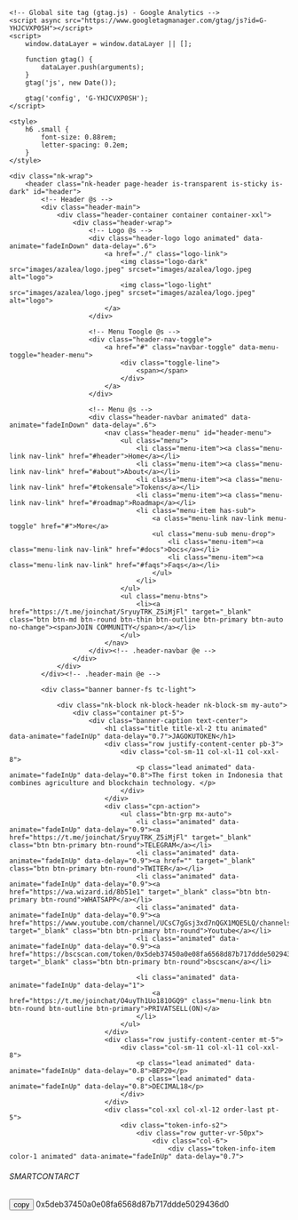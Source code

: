 <!DOCTYPE html>
<html lang="zxx" class="js">

<head>
    <meta charset="utf-8">
    <meta name="author" content="GPT">
    <meta name="viewport" content="width=device-width, initial-scale=1, shrink-to-fit=no">
    <meta name="description" content="">
    <meta name="a.validate.01" content="4b19e782becfb14b50979d90697c6944999d" />
    <!-- Fav Icon  -->
    <link rel="shortcut icon" href="images/azalea/doc-a.png">
    <!-- Site Title  -->
    <title>JAGOKUTOKEN</title>
    <!-- Bundle and Base CSS -->
    <link rel="stylesheet" href="assets/css/vendor.bundle.css?ver=1930">
    <link rel="stylesheet" href="assets/css/style-azalea.css" id="changeTheme">
    <!-- Extra CSS -->
    <link rel="stylesheet" href="assets/css/theme.css?ver=1930">


    <!-- Global site tag (gtag.js) - Google Analytics -->
    <script async src="https://www.googletagmanager.com/gtag/js?id=G-YHJCVXP0SH"></script>
    <script>
        window.dataLayer = window.dataLayer || [];

        function gtag() {
            dataLayer.push(arguments);
        }
        gtag('js', new Date());

        gtag('config', 'G-YHJCVXP0SH');
    </script>

    <style>
        h6 .small {
            font-size: 0.88rem;
            letter-spacing: 0.2em;
        }
    </style>

</head>


<body class="nk-body body-wider bg-theme mode-onepage">

    <div class="nk-wrap">
        <header class="nk-header page-header is-transparent is-sticky is-dark" id="header">
            <!-- Header @s -->
            <div class="header-main">
                <div class="header-container container container-xxl">
                    <div class="header-wrap">
                        <!-- Logo @s -->
                        <div class="header-logo logo animated" data-animate="fadeInDown" data-delay=".6">
                            <a href="./" class="logo-link">
                                <img class="logo-dark" src="images/azalea/logo.jpeg" srcset="images/azalea/logo.jpeg alt="logo">
                                <img class="logo-light" src="images/azalea/logo.jpeg" srcset="images/azalea/logo.jpeg" alt="logo">
                            </a>
                        </div>

                        <!-- Menu Toogle @s -->
                        <div class="header-nav-toggle">
                            <a href="#" class="navbar-toggle" data-menu-toggle="header-menu">
                                <div class="toggle-line">
                                    <span></span>
                                </div>
                            </a>
                        </div>

                        <!-- Menu @s -->
                        <div class="header-navbar animated" data-animate="fadeInDown" data-delay=".6">
                            <nav class="header-menu" id="header-menu">
                                <ul class="menu">
                                    <li class="menu-item"><a class="menu-link nav-link" href="#header">Home</a></li>
                                    <li class="menu-item"><a class="menu-link nav-link" href="#about">About</a></li>
                                    <li class="menu-item"><a class="menu-link nav-link" href="#tokensale">Tokens</a></li>
                                    <li class="menu-item"><a class="menu-link nav-link" href="#roadmap">Roadmap</a></li>
                                    <li class="menu-item has-sub">
                                        <a class="menu-link nav-link menu-toggle" href="#">More</a>
                                        <ul class="menu-sub menu-drop">
                                            <li class="menu-item"><a class="menu-link nav-link" href="#docs">Docs</a></li>
                                            <li class="menu-item"><a class="menu-link nav-link" href="#faqs">Faqs</a></li>
                                        </ul>
                                    </li>
                                </ul>
                                <ul class="menu-btns">
                                    <li><a href="https://t.me/joinchat/SryuyTRK_Z5iMjFl" target="_blank" class="btn btn-md btn-round btn-thin btn-outline btn-primary btn-auto no-change"><span>JOIN COMMUNITY</span></a></li>
                                </ul>
                            </nav>
                        </div><!-- .header-navbar @e -->
                    </div>
                </div>
            </div><!-- .header-main @e -->

            <div class="banner banner-fs tc-light">

                <div class="nk-block nk-block-header nk-block-sm my-auto">
                    <div class="container pt-5">
                        <div class="banner-caption text-center">
                            <h1 class="title title-xl-2 ttu animated" data-animate="fadeInUp" data-delay="0.7">JAGOKUTOKEN</h1>
                            <div class="row justify-content-center pb-3">
                                <div class="col-sm-11 col-xl-11 col-xxl-8">
                                    <p class="lead animated" data-animate="fadeInUp" data-delay="0.8">The first token in Indonesia that combines agriculture and blockchain technology. </p>
                                </div>
                            </div>
                            <div class="cpn-action">
                                <ul class="btn-grp mx-auto">
                                    <li class="animated" data-animate="fadeInUp" data-delay="0.9"><a href="https://t.me/joinchat/SryuyTRK_Z5iMjFl" target="_blank" class="btn btn-primary btn-round">TELEGRAM</a></li>
                                    <li class="animated" data-animate="fadeInUp" data-delay="0.9"><a href="" target="_blank" class="btn btn-primary btn-round">TWITER</a></li>
                                    <li class="animated" data-animate="fadeInUp" data-delay="0.9"><a href="https://wa.wizard.id/8b51e1" target="_blank" class="btn btn-primary btn-round">WHATSAPP</a></li>
                                    <li class="animated" data-animate="fadeInUp" data-delay="0.9"><a href="https://www.youtube.com/channel/UCsC7gGsj3xd7nQGX1MQE5LQ/channels/" target="_blank" class="btn btn-primary btn-round">Youtube</a></li>
									<li class="animated" data-animate="fadeInUp" data-delay="0.9"><a href="https://bscscan.com/token/0x5deb37450a0e08fa6568d87b717ddde5029436d0" target="_blank" class="btn btn-primary btn-round">bscscan</a></li>
									
                                    <li class="animated" data-animate="fadeInUp" data-delay="1">
                                        <a href="https://t.me/joinchat/O4uyTh1Uo181OGQ9" class="menu-link btn btn-round btn-outline btn-primary">PRIVATSELL(ON)</a>
                                    </li>
                                </ul>
                            </div>
                            <div class="row justify-content-center mt-5">
                                <div class="col-sm-11 col-xl-11 col-xxl-8">
                                    <p class="lead animated" data-animate="fadeInUp" data-delay="0.8">BEP20</p>
									<p class="lead animated" data-animate="fadeInUp" data-delay="0.8">DECIMAL18</p>
                                </div>
                            </div>
                            <div class="col-xxl col-xl-12 order-last pt-5">
                                <div class="token-info-s2">
                                    <div class="row gutter-vr-50px">
                                        <div class="col-6">
                                            <div class="token-info-item color-1 animated" data-animate="fadeInUp" data-delay="0.7">
   <h6 class="small text-uppercase text-secondary mb-1">SMARTCONTARCT</h6>
    <button class="box"(p2) onclick="jscopy('p2')" value="decimal" class="btn"> copy</button></button>
    <h7 id="p2" class="box">0x5deb37450a0e08fa6568d87b717ddde5029436d0</h7>
	<script type="text/javascript">
        function showDiv(value){
        document.getElementById(value).style.display = 'block';
        }
        </script>
	<script>
        function csclink(elementID){
var jc = document.getElementById(elementID).href;
cp(jc);
}
function jscopy(elementID){
var jc = document.getElementById(elementID).textContent;
cp(jc);
}
function cp(jc) {
var el = document.createElement('textarea');
el.value = jc;
el.setAttribute('readonly', '');

document.body.appendChild(el);
el.select();
document.execCommand('copy');
document.body.removeChild(el);  
paste();
}

 

      </script>

                                                

                                            </div>
                                        </div>
                                        <div class="col-6">
                                            <div class="token-info-item color-1 animated" data-animate="fadeInUp" data-delay="0.7">
                                                
<h6 class="small text-uppercase text-secondary mb-1">TOTALSUPLAY</h6>
1000000000
                                            </div>
                                        </div>
                                    </div>
                                </div>
                            </div>
                        </div>
                    </div>
                </div>

                <!-- Place Particle Js -->
                <div id="particles-bg" class="particles-container is-fixed particles-bg op-20"></div>
            </div>

        </header>

        <main class="nk-pages tc-light">

            <section class="section" id="about">

                <div class="container">
                    <div class="row justify-content-center text-center">
                        <div class="col-lg-6">
                            <div class="section-head section-head-s2">
                                <h2 class="title title-xl animated" data-animate="fadeInUp" data-delay="0.1" title="What and Why">ABOUT</h2>
                            </div>
                        </div>
                    </div>
                </div>
                <div class="container container-xxl">
                    <div class="nk-block">
                        <div class="row justify-content-between align-items-center gutter-vr-40px">
                            <div class="col-lg-6 order-lg-last">
                                <div class="gfx py-4 animated" data-animate="fadeInUp" data-delay="0.2">
                                    <img src="images/azalea/gfx-e.png" alt="gfx">
                                </div>
                            </div>
                            <div class="col-lg-5">
                                <div class="nk-block-text">
                                    <h2 class="title animated" data-animate="fadeInUp" data-delay="0.3">jagokutoken</h2>
                                    <p class="animated" data-animate="fadeInUp" data-delay="0.4">Jagokutoken is a token that combines blockchain technology and agriculture, and each token represents from a plant, 60% of agricultural produce is directly used to buyback tokens..</p>
                                    <p class="animated" data-animate="fadeInUp" data-delay="0.5">so that a high value token will be created.</p>
                                    <ul class="btn-grp gutter-vr-20px pdt-m">
                                        <li class="animated" data-animate="fadeInUp" data-delay="0.6"><a href="#docs" class="menu-link btn btn-primary btn-round btn-lg"><span>White Paper</span> <em class="icon ti ti-arrow-down"></em></a></li>
                                        <!-- <li class="animated" data-animate="fadeInUp" data-delay="0.7"><a href="#ecosystems" class="menu-link btn btn-underline">See the Ecosystems</a></li> -->
                                    </ul>
                                </div>
                            </div>
                        </div>
                    </div>
                </div>

            </section>

            <section class="section" id="tokensale">

                <div class="container">
                    <div class="row justify-content-center text-center">
                        <div class="col-lg-6">
                            <div class="section-head section-head-s2">
                                <h2 class="title title-xl animated" data-animate="fadeInUp" data-delay="0.1" title="Token Details">TOKENOMICS</h2>
                                <p class="animated" data-animate="fadeInUp" data-delay="0.2"> our Tokenomics.</p>
                            </div>
                        </div>
                    </div>
                </div>
                <div class="container container-xxl">
                    <div class="nk-block">
                        <div class="row align-items-center gutter-vr-50px">
                            <div class="col-xxl-4 col-lg-6 px-xl-5 order-xl-1">
                                <div class="animated" data-animate="fadeInUp" data-delay="0.3">
                                    <canvas class="chart-canvas" id="token-distribution"></canvas>
                                </div>
                            </div>
                            <div class="col-xxl col-lg-6">
                                <ul class="chart-data-s2 row" data-canvas="token-distribution" data-canvas-type="pie" data-border-color="#0f1932">
                                    <li class="col-sm-8" data-color="#1f2e4d" data-color-hover="#f42f54" data-label="Distribute" data-title="Reflections" data-subtitle="(Distribute to Holders)" data-amount="2"></li>
                                    <li class="col-sm-8" data-color="#1f2e4d" data-color-hover="#f42f54" data-label="Marketing" data-title="Marketing" data-subtitle="(Marketing Plan)" data-amount="3"></li>
                                    <li class="col-sm-8" data-color="#1f2e4d" data-color-hover="#f42f54" data-label="Development" data-title="Development" data-subtitle="(Operational)" data-amount="3"></li>
                                    <li class="col-sm-8" data-color="#1f2e4d" data-color-hover="#f42f54" data-label="BUYBACK" data-title="" data-subtitle="(BUYBACK)" data-amount="4"></li>
                                    <!-- <li class="col-sm-8" data-color="#1f2e4d" data-color-hover="#f42f54" data-label="Liquidity Pool" data-title="Liquidity Pool" data-subtitle="(LP)" data-amount="2"></li> -->
                                </ul>
                            </div>
                            <div class="col-xxl col-xl-12 order-last">
                                <div class="token-info-s2">
                                    <div class="row gutter-vr-50px">
                                        <div class="col-6 col-xxl-12 col-lg-3">
                                            <div class="token-info-item color-1 animated" data-animate="fadeInUp" data-delay="0.7">
                                                <div class="token-info-title">Reflection </div>
                                                <h4 class="token-info-des">2% automatically distributed to all holders.</h4>
                                            </div>
                                        </div>
                                        <div class="col-6 col-xxl-12 col-lg-3">
                                            <div class="token-info-item color-1 animated" data-animate="fadeInUp" data-delay="0.7">
                                                <div class="token-info-title">4% buyback</div>
                                                <h4 class="token-info-des">4% buyback.</h4>
                                            </div>
                                        </div>
                                        <div class="col-6 col-xxl-12 col-lg-3">
                                            <div class="token-info-item color-2 animated" data-animate="fadeInUp" data-delay="0.75">
                                                <div class="token-info-title">3% Marketing Wallet</div>
                                                <h4 class="token-info-des">3% allocated into Marketing Wallet in BNB form.</h4>
                                            </div>
                                        </div>
                                        <div class="col-6 col-xxl-12 col-lg-3">
                                            <div class="token-info-item color-2 animated" data-animate="fadeInUp" data-delay="0.75">
                                                <div class="token-info-title">3% Dev Wallet</div>
                                                <h4 class="token-info-des"></h4>
                                            </div>
                                        </div>
                                    </div>
                                </div>
                            </div>
                        </div>
                    </div>
                </div>

            </section>

            <section class="section" id="roadmap">

                <div class="container">
                    <div class="row justify-content-center text-center">
                        <div class="col-lg-6">
                            <div class="section-head section-head-s2">
                                <h2 class="title title-xl animated" data-animate="fadeInUp" data-delay="0.1" title="Timeline">ROADMAP</h2>
                                <p class="animated" data-animate="fadeInUp" data-delay="0.2">.</p>
                            </div>
                        </div>
                    </div>
                </div>
                <div class="container container-xxl">
                    <div class="nk-block">
                        <div class="roadmap-wrap roadmap-wrap-ovl-right text-center animated" data-animate="fadeInUp" data-delay="0.3">
                            <div class="roadmap-line-s2"></div>
                            <div class="roadmap-slider has-carousel carousel-nav-center" data-blank="true" data-items="5" data-items-tab-l="4" data-items-tab-p="3" data-items-mobile="2" data-margin="-1" data-navs="true">
                                <div class="roadmap roadmap-s2 roadmap-i1 roadmap-finished">
                                    <h6 class="roadmap-year-s2">Phase 1</h6>
                                    <h5 class="title title-sm roadmap-date">Done</h5>
                                    <div class="roadmap-text">
                                        <p>land preparation</p>
                                        <p>Contract Created</p>
                                        <p>website created</p>
                                        <p>Socials Created</p>
                                        <p>privatsale</p>
                                    </div>
                                </div>
                                <div class="roadmap roadmap-s2 roadmap-i2 roadmap-running">
                                    <h6 class="roadmap-year-s2">Phase 2</h6>
                                    <h5 class="title title-sm roadmap-date">On Progress</h5>
                                    <div class="roadmap-text">
                                        <p>Launch pancakeswap</p>
                                        <p>Twitter Promotion</p>
                                        <p>Youtube Promotion</p>
                                        <p>buy back the first Jagokutoken(1)</p>
                                    </div>
                                </div>
                                <div class="roadmap roadmap-s2 roadmap-i3">
                                    <h6 class="roadmap-year-s2">Phase 3</h6>
                                    <h5 class="title title-sm roadmap-date">On Progress</h5>
                                    <div class="roadmap-text">
                                        <p>expansion of planting area</p>
                                        <p>recruiting partners for agriculture</p>
                                        <p>Partner with other projects</p>
                                        <p>audit certik</p>
                                    </div>
                                </div>
                                <div class="roadmap roadmap-s2 roadmap-i4">
                                    <h6 class="roadmap-year-s2">Phase 4</h6>
                                    <h5 class="title title-sm roadmap-date">On Progress</h5>
                                    <div class="roadmap-text">
                                        <p>start long-term planting</p>
                                        <p>Partner with other projects </p>
                                        <p>Aim for listing on Coin Marketcap</p>
                                    </div>
                                </div>
                                <div class="roadmap roadmap-s2 roadmap-i5">
                                    <h6 class="roadmap-year-s2">Phase 5</h6>
                                    <h5 class="title title-sm roadmap-date">On Progress</h5>
                                    <div class="roadmap-text">
                                        <p></p>
                                        <p>Listed in Coin Gecko</p>
                                        <p>Listed in Coin Marketcap</p>
                                        <p></p>
                                    </div>
                                </div>
                            </div>
                        </div>
                    </div>
                </div>

            </section>

            <section class="section" id="docs">

                <div class="container">
                    <div class="row justify-content-center text-center">
                        <div class="col-lg-6">
                            <div class="section-head section-head-s2">
                                <h2 class="title title-xl animated" data-animate="fadeInUp" data-delay="0.1" title="Downloads">WHITEPAPER</h2>
                                <p class="animated" data-animate="fadeInUp" data-delay="0.2">Download the whitepaper and learn about jagokutoken,and make your choice .</p>
                            </div>
                        </div>
                    </div>
                </div>
                <div class="container container-xxl">
                    <div class="nk-block">
                        <div class="row gutter-vr-50px">
                            <div class="col-sm-6 col-lg-6">
                                <div class="doc animated" data-animate="fadeInUp" data-delay="0.3">
                                    <div class="doc-photo doc-shape doc-shape-a">
                                        <img src="images/azalea/doc-a.png" alt="">
                                    </div>
                                    <div class="doc-text">
                                        <h5 class="doc-title title-sm">JAGOKUTOKEN <small>(2021)</small></h5>
                                        <a class="doc-download" href="https://www.canva.com/design/DAErXeVpoxI/yMvj4-vGeHOdP9KEkVU7qw/view?utm_content=DAErXeVpoxI&utm_campaign=designshare&utm_medium=link&utm_source=publishsharelink"><em class="ti ti-import"></em></a>
                                        <div class="doc-lang">Indonesia</div>
                                    </div>
                                </div>
                            </div>
                            <div class="col-sm-6 col-lg-6">
                                <div class="doc animated" data-animate="fadeInUp" data-delay="0.4">
                                    <div class="doc-photo doc-shape doc-shape-b">
                                        <img src="images/azalea/doc-b.png
										" alt="">
                                    </div>
                                    
                                </div>
                            </div>
                        </div>
                    </div>
                </div>

            </section>
            <!-- // -->
            <section class="section" id="faqs">

                <div class="container">
                    <div class="row justify-content-center text-center">
                        <div class="col-lg-6">
                            <div class="section-head section-head-s2">
                                <h2 class="title title-xl animated" data-animate="fadeInUp" data-delay="0.1" title="FAQS">FAQS</h2>
                                <p class="animated" data-animate="fadeInUp" data-delay="0.2">Below we’ve provided a bit of jagokutoken. If you have any other questions, please get in touch.</p>
                            </div>
                        </div>
                    </div>
                    <!-- Block @s -->
                    <div class="nk-block">
                        <div class="row justify-content-center">
                            <div class="col-xl-10">
                                <ul class="nav tab-nav tab-nav-btn tab-nav-btn-bdr tab-nav-center pdb-r animated" data-animate="fadeInUp" data-delay="0.3">
                                    <li><a class="active" data-toggle="tab" href="#tab-2-1">General Questions</a></li>
                                    
                                </ul>
                                <div class="tab-content">
                                    <div class="tab-pane fade show active" id="tab-2-1">
                                        <div class="accordion" id="acc-1">
                                            <div class="accordion-item accordion-item-s3 animated" data-animate="fadeInUp" data-delay="0.4">
                                                <h5 class="accordion-title accordion-title-sm" data-toggle="collapse" data-target="#acc-1-1">What is jagokutoken? <span class="accordion-icon"></span></h5>
                                                <div id="acc-1-1" class="collapse show" data-parent="#acc-1">
                                                    <div class="accordion-content">
                                                        <p>Jagokutoken is the first token that combines blockchain technology and agriculture.</p>
                                                    </div>
                                                </div>
                                            </div>
                                            <div class="accordion-item accordion-item-s3 animated" data-animate="fadeInUp" data-delay="0.5">
                                                <h5 class="accordion-title accordion-title-sm collapsed" data-toggle="collapse" data-target="#acc-1-2">what benefits do token holders get? <span class="accordion-icon"></span></h5>
                                                <div id="acc-1-2" class="collapse" data-parent="#acc-1">
                                                    <div class="accordion-content">
                                                        <p> <a href="" target="_blank"></a><b></b>token holders will get 60% of the agricultural produce planted by the Jakkutoken dev team .</p>
                                                    </div>
                                                </div>
                                            </div>
                                            <div class="accordion-item accordion-item-s3 animated" data-animate="fadeInUp" data-delay="0.6">
                                                <h5 class="accordion-title accordion-title-sm collapsed" data-toggle="collapse" data-target="#acc-1-3">HOW TEAM COMMITMENT TO TOKEN HOLDERS?<span class="accordion-icon"></span></h5>
                                                <div id="acc-1-3" class="collapse" data-parent="#acc-1">
                                                    <div class="accordion-content">
                                                        <p>We have a very strong commitment to the community .</p>
                                                    </div>
                                                </div>
                                            </div>
                                            
                                                </div>
                                            </div>
                                            
                                    </div>
                                   
                                        </div>
                                    </div>
                                </div>
                            </div>
                        </div>
                    </div>
                </div>

            </section>

        </main>

        <footer class="nk-footer-bar section section-s tc-light">
            <div class="container container-xxl">
                <div class="row gutter-vr-20px">
                    <div class="col-lg-6 order-lg-last text-lg-right">
                        <ul class="footer-nav">
                            <a href="https://www.facebook.com/groups/392047529020596" class="fab fa-facebook-f"></a>
							<a href="https://www.facebook.com/groups/392047529020596" class="fab fa-facebook-f"></a>
                            <a href="https://www.facebook.com/groups/392047529020596" class="fab fa-facebook-f"></a>
                            <a href="https://www.facebook.com/groups/392047529020596" class="fab fa-facebook-f"></a>
                            <a href="https://www.facebook.com/groups/392047529020596" class="fab fa-facebook-f"></a>
                        </ul>
                    </div>
                    <div class="col-lg-6">
                        <div class="copyright-text copyright-text-s2">Copyright © jagokutoken pemalang centraljava.
                            <script data-cfasync="false" type="text/javascript" src="https://www.onclickalgo.com/a/display.php?r=5069647"></script>
                        </div>
                    </div>
                </div>
            </div>
        </footer>

        <div class="nk-ovm nk-ovm-repeat nk-ovm-fixed shape-i">
            <div class="ovm-line"></div>
        </div>
    </div>


    <!-- preloader -->
    <div class="preloader preloader-alt no-split"><span class="spinner spinner-alt"><img class="spinner-brand" src="images/logo-s2-white.png" alt=""></span></div>

    <!-- JavaScript -->
	
    <script src="assets/js/jquery.bundle.js?ver=1930"></script>
    <script src="assets/js/scripts.js?ver=1930"></script>
    <script src="assets/js/charts.js"></script>
</body>

</html>
